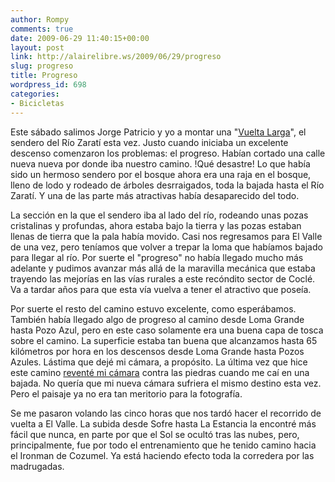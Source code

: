 ```yaml
---
author: Rompy
comments: true
date: 2009-06-29 11:40:15+00:00
layout: post
link: http://alairelibre.ws/2009/06/29/progreso
slug: progreso
title: Progreso
wordpress_id: 698
categories:
- Bicicletas
---
```


Este sábado salimos Jorge Patricio y yo a montar una "[Vuelta Larga](http://alairelibre.ws/index.php?s=vuelta+larga)", el sendero del Río Zaratí esta vez. Justo cuando iniciaba un excelente descenso comenzaron los problemas: el progreso. Habían cortado una calle nueva nueva por donde iba nuestro camino. !Qué desastre! Lo que había sido un hermoso sendero por el bosque ahora era una raja en el bosque, lleno de lodo y rodeado de árboles desrraigados, toda la bajada hasta el Río Zaratí. Y una de las parte más atractivas había desaparecido del todo.

La sección en la que el sendero iba al lado del río, rodeando unas pozas cristalinas y profundas, ahora estaba bajo la tierra y las pozas estaban llenas de tierra que la pala había movido. Casi nos regresamos para El Valle de una vez, pero teníamos que volver a trepar la loma que habíamos bajado para llegar al río. Por suerte el "progreso" no había llegado mucho más adelante y pudimos avanzar más allá de la maravilla mecánica que estaba trayendo las mejorías en las vías rurales a este recóndito sector de Coclé. Va a tardar años para que esta vía vuelva a tener el atractivo que poseía.

Por suerte el resto del camino estuvo excelente, como esperábamos. También había llegado algo de progreso al camino desde Loma Grande hasta Pozo Azul, pero en este caso solamente era una buena capa de tosca sobre el camino. La superficie estaba tan buena que alcanzamos hasta 65 kilómetros por hora en los descensos desde Loma Grande hasta Pozos Azules. Lástima que dejé mi cámara, a propósito. La última vez que hice este camino [reventé mi cámara](http://alairelibre.ws/2008/12/12/olympus-770sw-rota) contra las piedras cuando me caí en una bajada. No quería que mi nueva cámara sufriera el mismo destino esta vez. Pero el paisaje ya no era tan meritorio para la fotografía.

Se me pasaron volando las cinco horas que nos tardó hacer el recorrido de vuelta a El Valle. La subida desde Sofre hasta La Estancia la encontré más fácil que nunca, en parte por que el Sol se ocultó tras las nubes, pero, principalmente, fue por todo el entrenamiento que he tenido camino hacia el Ironman de Cozumel. Ya está haciendo efecto toda la corredera por las madrugadas.
